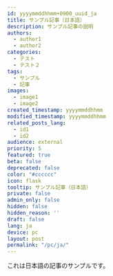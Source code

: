 ```yaml
---
id: yyyymmddhhmm+0900_uuid_ja
title: サンプル記事（日本語）
description: サンプル記事の説明
authors:
  - author1
  - author2
categories:
  - テスト
  - テスト２
tags:
  - サンプル
  - 記事
images:
  - image1
  - image2
created_timestamp: yyyymmddhhmm
modified_timestamp: yyyymmddhhmm
related_posts_lang:
  - id1
  - id2
audience: external
priority: 5
featured: true
beta: false
deprecated: false
color: "#cccccc"
icon: flask
tooltip: サンプル記事（日本語）
private: false
admin_only: false
hidden: false
hidden_reason: ''
draft: false
lang: ja
device: pc
layout: post
permalink: "/pc/ja/"
---
```


これは日本語の記事のサンプルです。

